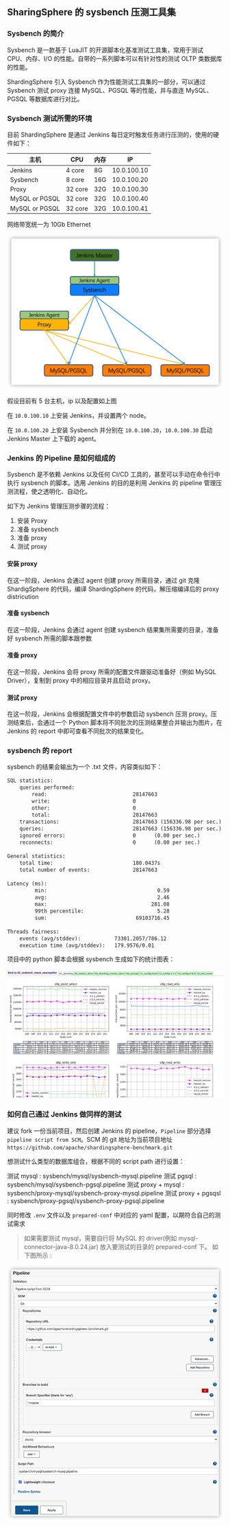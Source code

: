 ## SharingSphere 的 sysbench 压测工具集


### Sysbench 的简介

Sysbench 是一款基于 LuaJIT 的开源脚本化基准测试工具集，常用于测试 CPU、内存、I/O 的性能。自带的一系列脚本可以有针对性的测试 OLTP 类数据库的性能。

ShardingSphere 引入 Sysbench 作为性能测试工具集的一部分，可以通过 Sysbench 测试 proxy 连接 MySQL、PGSQL 等的性能，并与直连 MySQL、PGSQL 等数据库进行对比。

### Sysbench 测试所需的环境

目前 ShardingSphere 是通过 Jenkins 每日定时触发任务进行压测的，使用的硬件如下：

| 主机      | CPU     | 内存 | IP |
| ------   | ------  | ---  | --- |
| Jenkins  | 4 core  | 8G   | 10.0.100.10 |
| Sysbench | 8 core  | 16G  | 10.0.100.20 |
| Proxy    | 32 core | 32G | 10.0.100.30 |
| MySQL or PGSQL | 32 core | 32G  | 10.0.100.40 |
| MySQL or PGSQL | 32 core | 32G  | 10.0.100.41 |

网络带宽统一为 10Gb Ethernet

![](../resources/image/sysbench-distributed-arch.png)

假设目前有 5 台主机，ip 以及配置如上图

在 `10.0.100.10` 上安装 Jenkins，并设置两个 node。

在 `10.0.100.20` 上安装 Sysbench 并分别在 `10.0.100.20`，`10.0.100.30` 启动 Jenkins Master 上下载的 agent。


### Jenkins 的 Pipeline 是如何组成的

Sysbench 是不依赖 Jenkins 以及任何 CI/CD 工具的，甚至可以手动在命令行中执行 sysbench 的脚本。选用 Jenkins 的目的是利用 Jenkins 的 pipeline 管理压测流程，使之透明化、自动化。

如下为 Jenkins 管理压测步骤的流程：

  1. 安装 Proxy
  2. 	准备 sysbench
  3. 准备 proxy
  4. 测试 proxy

#### 安装 proxy

在这一阶段，Jenkins 会通过 agent 创建 proxy 所需目录，通过 git 克隆 ShardigSphere 的代码，编译 ShardingSphere 的代码，解压缩编译后的 proxy districution

#### 准备 sysbench

在这一阶段，Jenkins 会通过 agent 创建 sysbench 结果集所需要的目录，准备好 sysbench 所需的脚本跟参数

#### 准备 proxy
 
在这一阶段，Jenkins 会将 proxy 所需的配置文件跟驱动准备好（例如 MySQL Driver），复制到 proxy 中的相应目录并且启动 proxy。

#### 测试 proxy

在这一阶段，Jenkins 会根据配置文件中的参数启动 sysbench 压测 proxy。压测结束后，会通过一个 Python 脚本将不同批次的压测结果整合并输出为图片，在 Jenkins 的 report 中即可查看不同批次的结果变化。

### sysbench 的 report

sysbench 的结果会输出为一个 .txt 文件，内容类似如下：

```
SQL statistics:
    queries performed:
        read:                            28147663
        write:                           0
        other:                           0
        total:                           28147663
    transactions:                        28147663 (156336.98 per sec.)
    queries:                             28147663 (156336.98 per sec.)
    ignored errors:                      0      (0.00 per sec.)
    reconnects:                          0      (0.00 per sec.)

General statistics:
    total time:                          180.0437s
    total number of events:              28147663

Latency (ms):
         min:                                    0.59
         avg:                                    2.46
         max:                                  281.08
         99th percentile:                        5.28
         sum:                             69103716.45

Threads fairness:
    events (avg/stddev):           73301.2057/786.12
    execution time (avg/stddev):   179.9576/0.01
```

项目中的 python 脚本会根据 sysbench 生成如下的统计图表：

![](../resources/image/sysbench_result_img.png)

### 如何自己通过 Jenkins 做同样的测试

建议 fork 一份当前项目，然后创建 Jenkins 的 pipeline，`Pipeline` 部分选择 `pipeline script from SCM`。SCM 的 git 地址为当前项目地址 `https://github.com/apache/shardingsphere-benchmark.git`

想测试什么类型的数据库组合，根据不同的 script path 进行设置：

测试 mysql : sysbench/mysql/sysbench-mysql.pipeline
测试 pgsql : sysbench/mysql/sysbench-pgsql.pipeline
测试 proxy + mysql : sysbench/proxy-mysql/sysbench-proxy-mysql.pipeline
测试 proxy + pgsqsl : sysbench/proxy-pgsql/sysbench-proxy-pgsql.pipeline

同时修改 `.env` 文件以及 `prepared-conf` 中对应的 yaml 配置，以期符合自己的测试需求
> 如果需要测试 mysql，需要自行将 MySQL 的 driver(例如 mysql-connector-java-8.0.24.jar) 放入要测试的目录的 prepared-conf 下。
如下图所示 : 

![](../resources/image/jenkins-sysbench-pipeline.png)